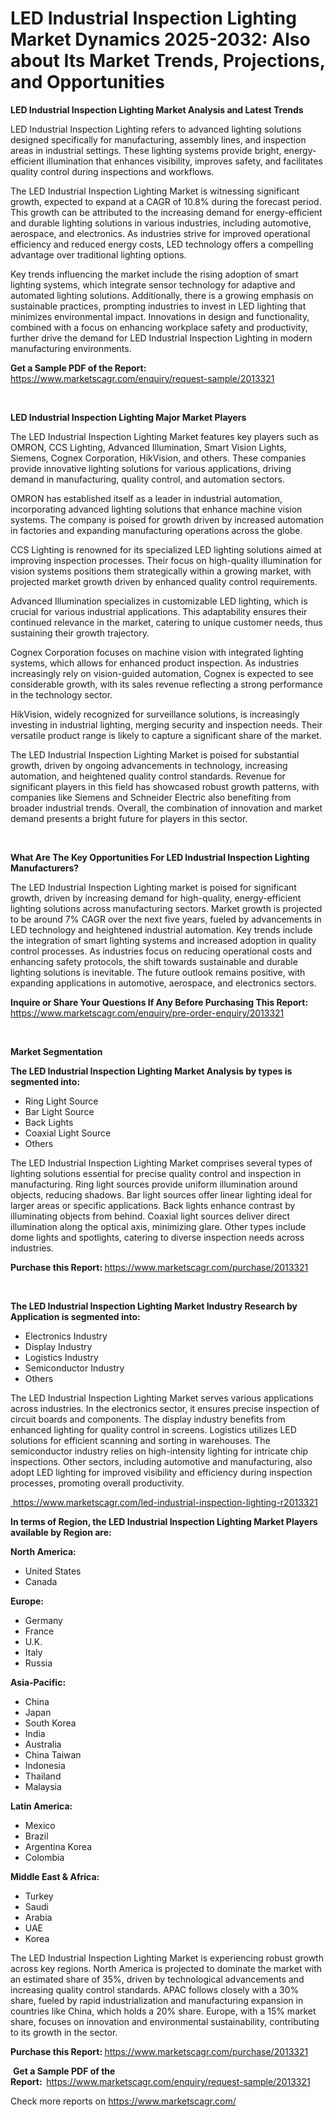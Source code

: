 <p><h1>LED Industrial Inspection Lighting Market Dynamics 2025-2032: Also about Its Market Trends, Projections, and Opportunities</h1></p><p><strong>LED Industrial Inspection Lighting Market Analysis and Latest Trends</strong></p>
<p><p>LED Industrial Inspection Lighting refers to advanced lighting solutions designed specifically for manufacturing, assembly lines, and inspection areas in industrial settings. These lighting systems provide bright, energy-efficient illumination that enhances visibility, improves safety, and facilitates quality control during inspections and workflows.</p><p>The LED Industrial Inspection Lighting Market is witnessing significant growth, expected to expand at a CAGR of 10.8% during the forecast period. This growth can be attributed to the increasing demand for energy-efficient and durable lighting solutions in various industries, including automotive, aerospace, and electronics. As industries strive for improved operational efficiency and reduced energy costs, LED technology offers a compelling advantage over traditional lighting options.</p><p>Key trends influencing the market include the rising adoption of smart lighting systems, which integrate sensor technology for adaptive and automated lighting solutions. Additionally, there is a growing emphasis on sustainable practices, prompting industries to invest in LED lighting that minimizes environmental impact. Innovations in design and functionality, combined with a focus on enhancing workplace safety and productivity, further drive the demand for LED Industrial Inspection Lighting in modern manufacturing environments.</p></p>
<p><strong>Get a Sample PDF of the Report:&nbsp;</strong> <a href="https://www.marketscagr.com/enquiry/request-sample/2013321?utm_campaign=3562&utm_medium=2&utm_source=Github&utm_content=ia&utm_term=07042025&utm_id=led-industrial-inspection-lighting">https://www.marketscagr.com/enquiry/request-sample/2013321</a></p>
<p>&nbsp;</p>
<p><strong>LED Industrial Inspection Lighting Major Market Players</strong></p>
<p><p>The LED Industrial Inspection Lighting Market features key players such as OMRON, CCS Lighting, Advanced Illumination, Smart Vision Lights, Siemens, Cognex Corporation, HikVision, and others. These companies provide innovative lighting solutions for various applications, driving demand in manufacturing, quality control, and automation sectors.</p><p>OMRON has established itself as a leader in industrial automation, incorporating advanced lighting solutions that enhance machine vision systems. The company is poised for growth driven by increased automation in factories and expanding manufacturing operations across the globe.</p><p>CCS Lighting is renowned for its specialized LED lighting solutions aimed at improving inspection processes. Their focus on high-quality illumination for vision systems positions them strategically within a growing market, with projected market growth driven by enhanced quality control requirements.</p><p>Advanced Illumination specializes in customizable LED lighting, which is crucial for various industrial applications. This adaptability ensures their continued relevance in the market, catering to unique customer needs, thus sustaining their growth trajectory.</p><p>Cognex Corporation focuses on machine vision with integrated lighting systems, which allows for enhanced product inspection. As industries increasingly rely on vision-guided automation, Cognex is expected to see considerable growth, with its sales revenue reflecting a strong performance in the technology sector.</p><p>HikVision, widely recognized for surveillance solutions, is increasingly investing in industrial lighting, merging security and inspection needs. Their versatile product range is likely to capture a significant share of the market.</p><p>The LED Industrial Inspection Lighting Market is poised for substantial growth, driven by ongoing advancements in technology, increasing automation, and heightened quality control standards. Revenue for significant players in this field has showcased robust growth patterns, with companies like Siemens and Schneider Electric also benefiting from broader industrial trends. Overall, the combination of innovation and market demand presents a bright future for players in this sector.</p></p>
<p>&nbsp;</p>
<p><strong>What Are The Key Opportunities For LED Industrial Inspection Lighting Manufacturers?</strong></p>
<p><p>The LED Industrial Inspection Lighting market is poised for significant growth, driven by increasing demand for high-quality, energy-efficient lighting solutions across manufacturing sectors. Market growth is projected to be around 7% CAGR over the next five years, fueled by advancements in LED technology and heightened industrial automation. Key trends include the integration of smart lighting systems and increased adoption in quality control processes. As industries focus on reducing operational costs and enhancing safety protocols, the shift towards sustainable and durable lighting solutions is inevitable. The future outlook remains positive, with expanding applications in automotive, aerospace, and electronics sectors.</p></p>
<p><strong>Inquire or Share Your Questions If Any Before Purchasing This Report:</strong> <a href="https://www.marketscagr.com/enquiry/pre-order-enquiry/2013321?utm_campaign=3562&utm_medium=2&utm_source=Github&utm_content=ia&utm_term=07042025&utm_id=led-industrial-inspection-lighting">https://www.marketscagr.com/enquiry/pre-order-enquiry/2013321</a></p>
<p>&nbsp;</p>
<p><strong>Market Segmentation</strong></p>
<p><strong>The LED Industrial Inspection Lighting Market Analysis by types is segmented into:</strong></p>
<p><ul><li>Ring Light Source</li><li>Bar Light Source</li><li>Back Lights</li><li>Coaxial Light Source</li><li>Others</li></ul></p>
<p><p>The LED Industrial Inspection Lighting Market comprises several types of lighting solutions essential for precise quality control and inspection in manufacturing. Ring light sources provide uniform illumination around objects, reducing shadows. Bar light sources offer linear lighting ideal for larger areas or specific applications. Back lights enhance contrast by illuminating objects from behind. Coaxial light sources deliver direct illumination along the optical axis, minimizing glare. Other types include dome lights and spotlights, catering to diverse inspection needs across industries.</p></p>
<p><strong>Purchase this Report:&nbsp;</strong><a href="https://www.marketscagr.com/purchase/2013321?utm_campaign=3562&utm_medium=2&utm_source=Github&utm_content=ia&utm_term=07042025&utm_id=led-industrial-inspection-lighting">https://www.marketscagr.com/purchase/2013321</a></p>
<p>&nbsp;</p>
<p><strong>The LED Industrial Inspection Lighting Market Industry Research by Application is segmented into:</strong></p>
<p><ul><li>Electronics Industry</li><li>Display Industry</li><li>Logistics Industry</li><li>Semiconductor Industry</li><li>Others</li></ul></p>
<p><p>The LED Industrial Inspection Lighting Market serves various applications across industries. In the electronics sector, it ensures precise inspection of circuit boards and components. The display industry benefits from enhanced lighting for quality control in screens. Logistics utilizes LED solutions for efficient scanning and sorting in warehouses. The semiconductor industry relies on high-intensity lighting for intricate chip inspections. Other sectors, including automotive and manufacturing, also adopt LED lighting for improved visibility and efficiency during inspection processes, promoting overall productivity.</p></p>
<p><a href="https://www.marketscagr.com/led-industrial-inspection-lighting-r2013321?utm_campaign=3562&utm_medium=2&utm_source=Github&utm_content=ia&utm_term=07042025&utm_id=led-industrial-inspection-lighting">&nbsp;https://www.marketscagr.com/led-industrial-inspection-lighting-r2013321</a></p>
<p><strong>In terms of Region, the LED Industrial Inspection Lighting Market Players available by Region are:</strong></p>
<p>
    <p> <strong> North America: </strong>
        <ul>
            <li>United States</li>
            <li>Canada</li>
        </ul>
        </p> 
    <p> <strong> Europe: </strong>
        <ul>
            <li>Germany</li>
            <li>France</li>
            <li>U.K.</li>
            <li>Italy</li>
            <li>Russia</li>
        </ul>
        </p> 
    <p> <strong> Asia-Pacific: </strong>
        <ul>
            <li>China</li>
            <li>Japan</li>
            <li>South Korea</li>
            <li>India</li>
            <li>Australia</li>
            <li>China Taiwan</li>
            <li>Indonesia</li>
            <li>Thailand</li>
            <li>Malaysia</li>
        </ul>
        </p> 
    <p> <strong> Latin America: </strong>
        <ul>
            <li>Mexico</li>
            <li>Brazil</li>
            <li>Argentina Korea</li>
            <li>Colombia</li>
        </ul>
        </p> 
    <p> <strong> Middle East & Africa: </strong>
        <ul>
            <li>Turkey</li>
            <li>Saudi</li>
            <li>Arabia</li>
            <li>UAE</li>
            <li>Korea</li>
        </ul>
    </p>
    </p>
<p><p>The LED Industrial Inspection Lighting Market is experiencing robust growth across key regions. North America is projected to dominate the market with an estimated share of 35%, driven by technological advancements and increasing quality control standards. APAC follows closely with a 30% share, fueled by rapid industrialization and manufacturing expansion in countries like China, which holds a 20% share. Europe, with a 15% market share, focuses on innovation and environmental sustainability, contributing to its growth in the sector.</p></p>
<p><strong>Purchase this Report: </strong><a href="https://www.marketscagr.com/purchase/2013321?utm_campaign=3562&utm_medium=2&utm_source=Github&utm_content=ia&utm_term=07042025&utm_id=led-industrial-inspection-lighting">https://www.marketscagr.com/purchase/2013321</a></p>
<p>&nbsp;<strong>Get a Sample PDF of the Report:&nbsp;&nbsp;</strong><a href="https://www.marketscagr.com/enquiry/request-sample/2013321?utm_campaign=3562&utm_medium=2&utm_source=Github&utm_content=ia&utm_term=07042025&utm_id=led-industrial-inspection-lighting">https://www.marketscagr.com/enquiry/request-sample/2013321</a></p>
<p><strong></strong></p>
<p>Check more reports on <a href="https://www.marketscagr.com/?utm_campaign=3562&utm_medium=2&utm_source=Github&utm_content=ia&utm_term=07042025&utm_id=led-industrial-inspection-lighting">https://www.marketscagr.com/</a></p>